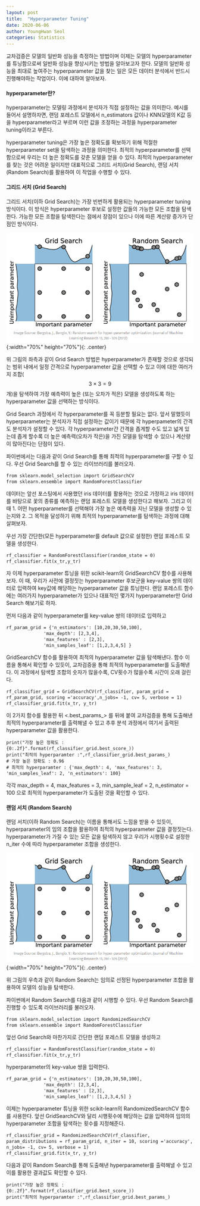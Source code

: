 ```yaml
---
layout: post
title:  "Hyperparameter Tuning"
date: 2020-06-06
author: YoungHwan Seol
categories: Statistics
---
```


교차검증은 모델의 일반화 성능을 측정하는 방법이며 이제는 모델의 hyperparameter를 튜닝함으로써 일반화 성능을 향상시키는 방법을 알아보고자 한다. 모델의 일반화 성능을 최대로 높여주는 hyperparameter 값을 찾는 일은 모든 데이터 분석에서 반드시 진행해야하는 작업이다. 이에 대하여 알아보자.

#### hyperparameter란?

hyperparameter는 모델링 과정에서 분석자가 직접 설정하는 값을 의미한다. 예시를 들어서 설명하자면, 랜덤 포레스트 모델에서 n_estimators 값이나 KNN모델의 K값 등을 hyperparameter라고 부르며 이런 값을 조정하는 과정을 hyperparameter tuning이라고 부른다.

hyperparameter tuning은 가장 높은 정확도를 확보하기 위해 적절한 hyperparameter set을 탐색하는 과정을 의미한다. 최적의 hyperparameter를 선택함으로써 우리는 더 높은 정확도를 갖춘 모델을 얻을 수 있다. 최적의 hyperparameter를 찾는 것은 어려운 일이지만 대표적으로 그리드 서치(Grid Search), 랜덤 서치(Random Search)를 활용하여 이 작업을 수행할 수 있다.

#### 그리드 서치 (Grid Search)

그리드 서치(이하 Grid Search)는 가장 빈번하게 활용되는 hyperparameter tuning 방식이다. 이 방식은 hyperparameter 후보로 설정한 값들의 가능한 모든 조합을 탐색한다. 가능한 모든 조합을 탐색한다는 점에서 장점이 있으나 이에 따른 계산량 증가가 단점인 방식이다.

![GSCV](https://github.com/seolbluewings/seolbluewings.github.io/blob/master/assets/gridsearch.PNG?raw=true){:width="70%" height="70%"}{: .center}

위 그림의 좌측과 같이 Grid Search 방법은 hyperparameter가 존재할 것으로 생각되는 범위 내에서 일정 간격으로 hyperparameter 값을 선택할 수 있고 이에 대한 여러가지 조합($$3\times 3 = 9$$개)을 탐색하여 가장 예측력이 높은 (또는 오차가 적은) 모델을 생성하도록 하는 hyperparameter 값을 선택하는 방식이다.

Grid Search 과정에서 각 hyperparameter를 꼭 등분할 필요는 없다. 앞서 말했듯이 hyperparameter는 분석자가 직접 설정하는 값이기 때문에 각 hyperpameter의 간격도 분석자가 설정할 수 있다. 각 hyperparameter간 간격을 좁게할 수도 있고 넓게 있는데 좁게 할수록 더 높은 예측력(오차가 작은)을 가진 모델을 탐색할 수 있으나 계산량이 많아진다는 단점이 있다.

파이썬에서는 다음과 같이 Grid Search를 통해 최적의 hyperparameter를 구할 수 있다. 우선 Grid Search를 할 수 있는 라이브러리를 불러오자.
~~~
from sklearn.model_selection import GridSearchCV
from sklearn.ensemble import RandomForestClassifier
~~~

데이터는 앞선 포스팅에서 사용했던 iris 데이터를 활용하는 것으로 가정하고 iris 데이터를 바탕으로 꽃의 종류를 예측하는 랜덤 포레스트 모델을 생성한다고 해보자. 그리고 이 때 1. 어떤 hyperparameter를 선택해야 가장 높은 예측력을 지닌 모델을 생성할 수 있는지와 2. 그 목적을 달성하기 위해 최적의 hyperparameter를 탐색하는 과정에 대해 살펴보자.

우선 가장 간단한(모든 hyperparameter를 default 값으로 설정한) 랜덤 포레스트 모델을 생성한다.

~~~
rf_classifier = RandomForestClassifier(random_state = 0)
rf_classifier.fit(x_tr,y_tr)
~~~

자 이제 hyperparameter 튜닝을 위한 scikit-learn의 GridSearchCV 함수를 사용해보자. 이 때, 우리가 사전에 결정짓는 hyperparameter 후보군을 key-value 쌍의 데이터로 입력하여 key값에 해당하는 hyperparameter 값을 튜닝한다. 랜덤 포레스트 함수에는 여러가지 hyperparameter가 있으나 대표적인 몇가지 hyperparameter만 Grid Search 해보기로 하자.

먼저 다음과 같이 hyperparameter를 key-value 쌍의 데이터로 입력하고 

~~~
rf_param_grid = {'n_estimators': [10,20,30,50,100],
              'max_depth': [2,3,4],
              'max_features' : [2,3],
              'min_samples_leaf': [1,2,3,4,5] }
~~~

GridSearchCV 함수를 활용하여 최적의 hyperparameter 값을 탐색해낸다. 함수 이름을 통해서 확인할 수 있듯이, 교차검증을 통해 최적의 hyperparameter를 도출해낸다. 이 과정에서 탐색할 조합의 숫자가 많을수록, CV횟수가 많을수록 시간이 오래 걸린다.

~~~
rf_classifier_grid = GridSearchCV(rf_classifier, param_grid = rf_param_grid, scoring ='accuracy',n_jobs= -1, cv= 5, verbose = 1)
rf_classifier_grid.fit(x_tr, y_tr)
~~~

이 2가지 함수를 활용한 뒤 <.best_params_> 를 뒤에 붙여 교차검증을 통해 도출해낸 최적의 hyperparameter를 출력해낼 수 있고 추후 분석 과정에서 여기서 출력된 hyperparameter 값을 활용한다.

~~~
print("가장 높은 정확도 : {0:.2f}".format(rf_classifier_grid.best_score_))
print("최적의 hyperparamter :",rf_classifier_grid.best_params_)
# 가장 높은 정확도 : 0.96
# 최적의 hyperparamter : {'max_depth': 4, 'max_features': 3, 'min_samples_leaf': 2, 'n_estimators': 100}
~~~

각각 max_depth = 4, max_features = 3, min_sample_leaf = 2, n_estimator = 100 으로 최적의 hyperparameter가 도출된 것을 확인할 수 있다.

#### 랜덤 서치 (Random Search)

랜덤 서치(이하 Random Search)는 이름을 통해서도 느낌을 받을 수 있듯이, hyperparameter의 임의 조합을 활용하여 최적의 hyperparameter 값을 결정짓는다. hyperparameter가 가질 수 있는 모든 값을 탐색하지 않고 우리가 시행횟수로 설정한 n_iter 수에 따라 hyperparameter 조합을 생성한다.

![GSCV](https://github.com/seolbluewings/seolbluewings.github.io/blob/master/assets/gridsearch.PNG?raw=true){:width="70%" height="70%"}{: .center}

위 그림의 우측과 같이 Random Search는 임의로 선정된 hyperparameter 조합을 활용하여 모델의 성능을 탐색한다.

파이썬에서 Random Search를 다음과 같이 시행할 수 있다. 우선 Random Search를 진행할 수 있도록 라이브러리를 불러오자.

~~~
from sklearn.model_selection import RandomizedSearchCV
from sklearn.ensemble import RandomForestClassifier
~~~

앞선 Grid Search와 마찬가지로 간단한 랜덤 포레스트 모델을 생성하고

~~~
rf_classifier = RandomForestClassifier(random_state = 0)
rf_classifier.fit(x_tr,y_tr)
~~~

hyperparameter의 key-value 쌍을 입력한다.

~~~
rf_param_grid = {'n_estimators': [10,20,30,50,100],
              'max_depth': [2,3,4],
              'max_features' : [2,3],
              'min_samples_leaf': [1,2,3,4,5] }
~~~

이제는 hyperparameter 튜닝을 위한 scikit-learn의 RandomizedSearchCV 함수를 사용한다. 앞선 GridSearchCV와 달리 시행횟수에 해당하는 값을 입력하여 임의의 hyperparameter 조합을 탐색하는 횟수를 지정해준다.

~~~
rf_classifier_grid = RandomizedSearchCV(rf_classifier, param_distributions = rf_param_grid, n_iter = 10, scoring ='accuracy', n_jobs= -1, cv= 5, verbose = 1)
rf_classifier_grid.fit(x_tr, y_tr)
~~~

다음과 같이 Random Search를 통해 도출해낸 hyperparameter를 출력해낼 수 있고 이를 활용한 결과값도 확인할 수 있다.

~~~
print("가장 높은 정확도 : {0:.2f}".format(rf_classifier_grid.best_score_))
print("최적의 hyperparamter :",rf_classifier_grid.best_params_)
~~~

